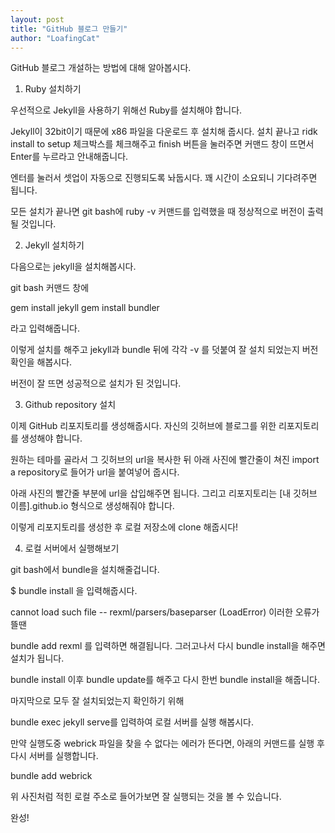 ```yaml
---
layout: post
title: "GitHub 블로그 만들기"
author: "LoafingCat"
---
```


GitHub 블로그 개설하는 방법에 대해 알아봅시다.

1. Ruby 설치하기

우선적으로 Jekyll을 사용하기 위해선 Ruby를 설치해야 합니다.



Jekyll이 32bit이기 때문에 x86 파일을 다운로드 후 설치해 줍시다.
설치 끝나고 ridk install to setup 체크박스를 체크해주고 finish 버튼을 눌러주면 커맨드 창이 뜨면서 Enter를 누르라고 안내해줍니다.

엔터를 눌러서 셋업이 자동으로 진행되도록 놔둡시다. 꽤 시간이 소요되니 기다려주면 됩니다.

모든 설치가 끝나면 git bash에 ruby -v 커맨드를 입력했을 때 정상적으로 버전이 출력될 것입니다.


2. Jekyll 설치하기

다음으로는 jekyll을 설치해봅시다.

git bash 커맨드 창에 

gem install jekyll
gem install bundler

라고 입력해줍니다.

이렇게 설치를 해주고 jekyll과 bundle 뒤에 각각 -v 를 덧붙여 잘 설치 되었는지 버전 확인을 해봅시다.

버전이 잘 뜨면 성공적으로 설치가 된 것입니다.


3. Github repository 설치

이제 GitHub 리포지토리를 생성해줍시다. 자신의 깃허브에 블로그를 위한 리포지토리를 생성해야 합니다.

원하는 테마를 골라서 그 깃허브의 url을 복사한 뒤 아래 사진에 빨간줄이 쳐진 import a repository로 들어가 url을 붙여넣어 줍시다.

아래 사진의 빨간줄 부분에 url을 삽입해주면 됩니다. 그리고 리포지토리는 [내 깃허브 이름].github.io 형식으로 생성해줘야 합니다. 


이렇게 리포지토리를 생성한 후 로컬 저장소에 clone 해줍시다!


4. 로컬 서버에서 실행해보기

git bash에서 bundle을 설치해줄겁니다. 

$ bundle install 을 입력해줍시다.

cannot load such file -- rexml/parsers/baseparser (LoadError) 이러한 오류가 뜰땐 

bundle add rexml 를 입력하면 해결됩니다. 그러고나서 다시 bundle install을 해주면 설치가 됩니다. 

bundle install 이후 bundle update를 해주고 다시 한번 bundle install을 해줍니다.

마지막으로 모두 잘 설치되었는지 확인하기 위해 

bundle exec jekyll serve를 입력하여 로컬 서버를 실행 해봅시다.

만약 실행도중 webrick 파일을 찾을 수 없다는 에러가 뜬다면, 아래의 커맨드를 실행 후 다시 서버를 실행합니다.

bundle add webrick



위 사진처럼 적힌 로컬 주소로 들어가보면 잘 실행되는 것을 볼 수 있습니다.

완성!